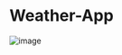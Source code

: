 # Weather-App
![image](https://github.com/user-attachments/assets/36bc5e5f-fdcf-4aaf-9b0c-7d24089678b0)
